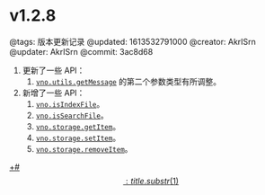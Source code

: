 # v1.2.8

@tags: 版本更新记录
@updated: 1613532791000
@creator: AkrISrn
@updater: AkrISrn
@commit: 3ac8d68

1. 更新了一些 API：
    1. [`vno.utils.getMessage`](/zh/api/utils.md "#h2-19") 的第二个参数类型有所调整。
1. 新增了一些 API：
    1. [`vno.isIndexFile`](/zh/api/vno.md "#h2-27")。
    1. [`vno.isSearchFile`](/zh/api/vno.md "#h2-29")。
    1. [`vno.storage.getItem`](/zh/api/storage.md "#h2-1")。
    1. [`vno.storage.setItem`](/zh/api/storage.md "#h2-2")。
    1. [`vno.storage.removeItem`](/zh/api/storage.md "#h2-3")。

[+#$$: title.substr(1) $$](/zh/releases/download.md)
